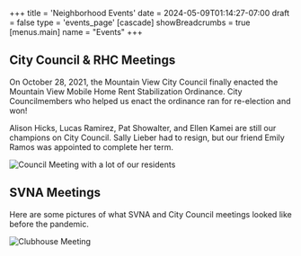 +++
title = 'Neighborhood Events'
date = 2024-05-09T01:14:27-07:00
draft = false
type = 'events_page'
[cascade]
    showBreadcrumbs = true
[menus.main]
    name = "Events"
+++

## City Council & RHC Meetings

On October 28, 2021, the Mountain View City Council finally enacted the Mountain View Mobile Home Rent Stabilization Ordinance. City Councilmembers who helped us enact the ordinance ran for re-election and won!

Alison Hicks, Lucas Ramirez, Pat Showalter, and Ellen Kamei are still our champions on City Council. Sally Lieber had to resign, but our friend Emily Ramos was appointed to complete her term.

![Council Meeting with a lot of our residents](./council_meeting.jpg)

## SVNA Meetings

Here are some pictures of what SVNA and City Council meetings looked like before the pandemic.

![Clubhouse Meeting](./clubhouse_meeting.jpg)

<!-- 
- Coffee Klatsch
- Everyone's Birthday
- Halloween
- Summer Barbecue
- Friendsgiving
- Cocoa Klatsch -->